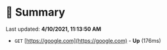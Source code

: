 # 📖 Summary
Last updated: **4/10/2021, 11:13:50 AM**

- `GET` [https://google.com](https://google.com) - **Up** (176ms)
